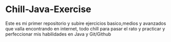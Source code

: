 # Chill-Java-Exercise
Este es mi primer repositorio y subire ejercicios basico,medios y avanzados que valla encontrando en internet, todo chill para pasar el rato y practicar y perfeccionar mis habilidades en Java y Git/Github
